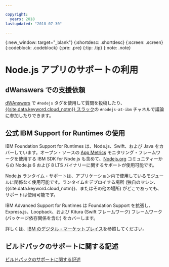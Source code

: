 ```yaml
---

copyright:
  years: 2018
lastupdated: "2018-07-30"

---
```


{:new_window: target="_blank"}
{:shortdesc: .shortdesc}
{:screen: .screen}
{:codeblock: .codeblock}
{:pre: .pre}
{:tip: .tip}
{:note: .note}

# Node.js アプリのサポートの利用

## dWanswers での支援依頼

[dWAnswers](https://developer.ibm.com/answers/smartspace/nodejs/) で `#nodejs` タグを使用して質問を投稿したり、[{{site.data.keyword.cloud_notm}} スラック](https://slack-invite-ibm-cloud-tech.mybluemix.net/)の `#nodejs-at-ibm` チャネルで議論に参加したりできます。

## 公式 IBM Support for Runtimes の使用

IBM Foundation Support for Runtimes は、Node.js、Swift、および Java をカバーしています。オープン・ソースの [App Metrics](https://developer.ibm.com/node/monitoring-post-mortem/application-metrics-node-js/) モニタリング・フレームワークを使用する IBM SDK for Node.js も含めて、[Nodejs.org](https://nodejs.org/) コミュニティーからの Node.js 6 および 8 LTS バイナリーに関するサポートが使用可能です。

Node.js ランタイム・サポートは、アプリケーション内で使用しているモジュールに関係なく使用可能です。ランタイムをデプロイする場所 (独自のマシン、{{site.data.keyword.cloud_notm}}、またはその他の場所) がどこであっても、サポートは使用可能です。

IBM Advanced Support for Runtimes は Foundation Support を拡張し、Express.js、Loopback、および Kitura (Swift フレームワーク) フレームワーク (パッケージ依存関係を含む) をカバーします。

詳しくは、[IBM のデジタル・マーケットプレイス](https://www.ibm.com/us-en/marketplace/support-for-runtimes)を参照してください。

## ビルドパックのサポートに関する記述

[ビルドパックのサポートに関する記述](../runtimes/common/buildpackSupport.html)

